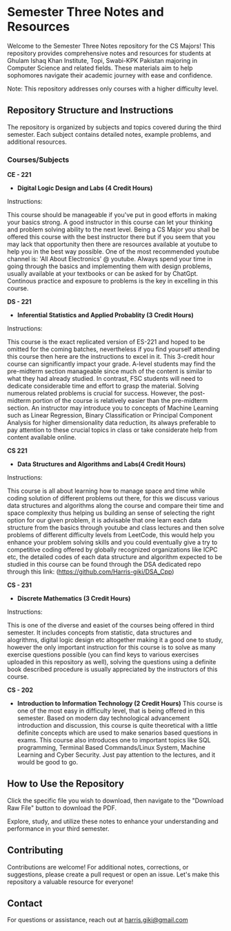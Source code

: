# Semester Three Notes and Resources

Welcome to the Semester Three Notes repository for the CS Majors! This repository provides comprehensive notes and resources for students at Ghulam Ishaq Khan Institute, Topi, Swabi-KPK Pakistan majoring in Computer Science and related fields. These materials aim to help sophomores navigate their academic journey with ease and confidence.

Note: This repository addresses only courses with a higher difficulty level.

## Repository Structure and Instructions

The repository is organized by subjects and topics covered during the third semester. Each subject contains detailed notes, example problems, and additional resources.

### Courses/Subjects

**CE - 221**
  - **Digital Logic Design and Labs (4 Credit Hours)**

Instructions: 

This course should be manageable if you've put in good efforts in making your basics strong. A good instructor in this course can let your thinking and problem solving ability to the next level. Being a CS Major you shall be offered this course with the best instructor there but if you seem that you may lack that opportunity then there are resources available at youtube to help you in the best way possible. One of the most recommended youtube channel is: 'All About Electronics' @ youtube. Always spend your time in going through the basics and implementing them with design problems, usually available at your textbooks or can be asked for by ChatGpt. Continous practice and exposure to problems is the key in excelling in this course.

**DS - 221**
  - **Inferential Statistics and Applied Probablity (3 Credit Hours)**

Instructions: 

This course is the exact replicated version of ES-221 and hoped to be omitted for the coming batches, nevertheless if you find yourself attending this course then here are the instructions to excel in it. This 3-credit hour course can significantly impact your grade. A-level students may find the pre-midterm section manageable since much of the content is similar to what they had already studied. In contrast, FSC students will need to dedicate considerable time and effort to grasp the material. Solving numerous related problems is crucial for success. However, the post-midterm portion of the course is relatively easier than the pre-midterm section. An instructor may introduce you to concepts of Machine Learning such as Linear Regression, Binary Classification or Principal Component Analysis for higher dimensionality data reduction, its always preferable to pay attention to these crucial topics in class or take considerate help from content available online.

**CS 221**
  - **Data Structures and Algorithms and Labs(4 Credit Hours)**

Instructions: 

This course is all about learning how to manage space and time while coding solution of different problems out there, for this we discuss various data structures and algorithms along the course and compare their time and space complexity thus helping us building an sense of selecting the right option for our given problem, it is advisable that one learn each data structure from the basics through youtube and class lectures and then solve problems of different difficulty levels from LeetCode, this would help you enhance your problem solving skills and you could eventually give a try to competitive coding offered by globally recognized organizations like ICPC etc, the detailed codes of each data structure and algorithm expected to be studied in this course can be found through the DSA dedicated repo through this link: (https://github.com/Harris-giki/DSA_Cpp)


**CS - 231**
  - **Discrete Mathematics (3 Credit Hours)**

Instructions: 

This is one of the diverse and easiet of the courses being offered in third semester. It includes concepts from statistic, data structures and alogrithms, digital logic design etc altogether making it a good one to study, however the only important instruction for this course is to solve as many exercise questions possible (you can find keys to various exercises uploaded in this repository as well), solving the questions using a definite book described procedure is usually appreciated by the instructors of this course.

**CS - 202**
  - **Introduction to Information Technology (2 Credit Hours)**
This course is one of the most easy in difficulty level, that is being offered in this semester. Based on modern day technological advancement introduction and discussion, this course is quite theoretical with a little definite concepts which are used to make senarios based questions in exams. This course also introduces one to important topics like SQL programming, Terminal Based Commands/Linux System, Machine Learning and Cyber Security. Just pay attention to the lectures, and it would be good to go.

## How to Use the Repository

Click the specific file you wish to download, then navigate to the "Download Raw File" button to download the PDF.

Explore, study, and utilize these notes to enhance your understanding and performance in your third semester.

## Contributing

Contributions are welcome! For additional notes, corrections, or suggestions, please create a pull request or open an issue. Let's make this repository a valuable resource for everyone!

## Contact

For questions or assistance, reach out at [harris.giki@gmail.com](mailto:harris.giki@gmail.com)

